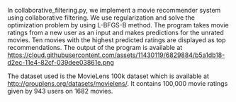 In collaborative_filtering.py, we implement a movie recommender system using collaborative filtering. 
We use regularization and solve the optimization problem by using L-BFGS-B method. The program takes 
movie ratings from a new user as an input and makes predictions for the unrated movies. Ten movies with the 
highest predicted ratings are displayed as top recommendations. The output of the program is 
available at https://cloud.githubusercontent.com/assets/11430119/6829884/b5a1db18-d2ec-11e4-82cf-039dee03861e.png

The dataset used is the MovieLens 100k dataset which is available at http://grouplens.org/datasets/movielens/.
It contains 100,000 movie ratings given by 943 users on 1682 movies.
